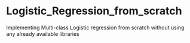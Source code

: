 # Logistic_Regression_from_scratch
Implementing Multi-class Logistic regression from scratch without using any already available libraries
